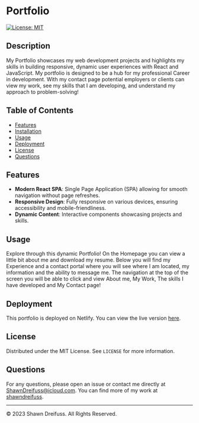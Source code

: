 # Portfolio 
[![License: MIT](https://img.shields.io/badge/License-MIT-yellow.svg)](https://opensource.org/licenses/MIT)

## Description

My Portfolio showcases my web development projects and highlights my skills in building responsive, dynamic user experiences with React and JavaScript. My portfolio is designed to be a hub for my professional Career in development. With my contact page potential employers or clients can view my work, see my skills that I am developing, and understand my approach to problem-solving!

## Table of Contents

- [Features](#features)
- [Installation](#installation)
- [Usage](#usage)
- [Deployment](#deployment)
- [License](#license)
- [Questions](#questions)

## Features

- **Modern React SPA**: Single Page Application (SPA) allowing for smooth navigation without page refreshes.
- **Responsive Design**: Fully responsive on various devices, ensuring accessibility and mobile-friendliness.
- **Dynamic Content**: Interactive components showcasing projects and skills.

## Usage

Explore through this dynamic Portfolio! On the Homepage you can view a little bit about me and download my resume. Below you will find my Experience and a contact portal where you will see where I am located, my information and the ability to message me. The navigation at the top of the screen you will be able to click and view About me, My Work, The skills I have developed and My Contact page!

## Deployment

This portfolio is deployed on Netlify. You can view the live version [here](https://endearing-beijinho-8c8320.netlify.app/#home).

## License

Distributed under the MIT License. See `LICENSE` for more information.

## Questions

For any questions, please open an issue or contact me directly at [ShawnDreifuss@icloud.com](mailto:shawndreifuss.com). You can find more of my work at [shawndreifuss](https://github.com/shawndreifuss).

---

© 2023 Shawn Dreifuss. All Rights Reserved.